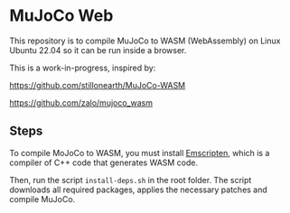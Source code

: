 # MuJoCo Web

This repository is to compile MuJoCo to WASM (WebAssembly) on Linux Ubuntu 22.04 so it can be run inside a browser.

This is a work-in-progress, inspired by:

https://github.com/stillonearth/MuJoCo-WASM

https://github.com/zalo/mujoco_wasm

## Steps

To compile MoJoCo to WASM, you must install [Emscripten](https://emscripten.org/index.html), which is a compiler of C++ code that generates WASM code.

Then, run the script `install-deps.sh` in the root folder. The script downloads all required packages, applies the necessary patches and compile MuJoCo.
